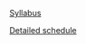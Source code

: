 [Syllabus](https://jobschepens.github.io/didakt21/syllabus.html) 

[Detailed schedule](https://jobschepens.github.io/didakt21/detailedschedule.html) 